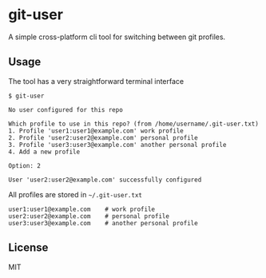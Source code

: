 # git-user

A simple cross-platform cli tool for switching between git profiles.

## Usage

The tool has a very straightforward terminal interface

```console
$ git-user

No user configured for this repo

Which profile to use in this repo? (from /home/username/.git-user.txt)
1. Profile 'user1:user1@example.com' work profile
2. Profile 'user2:user2@example.com' personal profile
3. Profile 'user3:user3@example.com' another personal profile
4. Add a new profile

Option: 2

User 'user2:user2@example.com' successfully configured
```

All profiles are stored in `~/.git-user.txt`

```
user1:user1@example.com    # work profile
user2:user2@example.com    # personal profile
user3:user3@example.com    # another personal profile
```

## License

MIT
